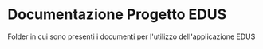 # Documentazione Progetto EDUS

Folder in cui sono presenti i documenti per l'utilizzo dell'applicazione EDUS

